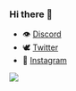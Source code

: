 ### Hi there 👋


- 👁 [Discord](https://discord.gg/zep)
- 🕊 [Twitter](https://twitter.com/rayaneuh212)
- 📸 [Instagram](https://instagram.com/rayanee.detp)

<img src="https://github-readme-stats.vercel.app/api?username=rayaneqlf&&show_icons=true&title_color=700eea&icon_color=0000FF&text_color=daf7dc&bg_color=000000">

